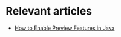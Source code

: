 # Relevant articles
- [How to Enable Preview Features in Java](https://nkamphoa.com/how-to-enable-preview-features)
